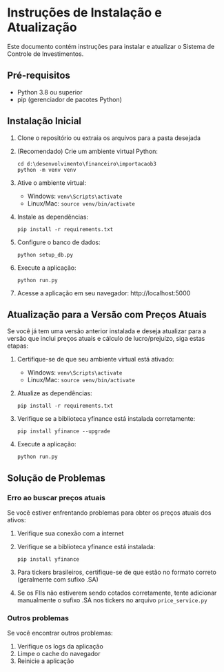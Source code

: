 # Instruções de Instalação e Atualização

Este documento contém instruções para instalar e atualizar o Sistema de Controle de Investimentos.

## Pré-requisitos

- Python 3.8 ou superior
- pip (gerenciador de pacotes Python)

## Instalação Inicial

1. Clone o repositório ou extraia os arquivos para a pasta desejada

2. (Recomendado) Crie um ambiente virtual Python:
   ```
   cd d:\desenvolvimento\financeiro\importacaob3
   python -m venv venv
   ```

3. Ative o ambiente virtual:
   - Windows: `venv\Scripts\activate`
   - Linux/Mac: `source venv/bin/activate`

4. Instale as dependências:
   ```
   pip install -r requirements.txt
   ```

5. Configure o banco de dados:
   ```
   python setup_db.py
   ```

6. Execute a aplicação:
   ```
   python run.py
   ```

7. Acesse a aplicação em seu navegador: http://localhost:5000

## Atualização para a Versão com Preços Atuais

Se você já tem uma versão anterior instalada e deseja atualizar para a versão que inclui preços atuais e cálculo de lucro/prejuízo, siga estas etapas:

1. Certifique-se de que seu ambiente virtual está ativado:
   - Windows: `venv\Scripts\activate`
   - Linux/Mac: `source venv/bin/activate`

2. Atualize as dependências:
   ```
   pip install -r requirements.txt
   ```

3. Verifique se a biblioteca yfinance está instalada corretamente:
   ```
   pip install yfinance --upgrade
   ```

4. Execute a aplicação:
   ```
   python run.py
   ```

## Solução de Problemas

### Erro ao buscar preços atuais

Se você estiver enfrentando problemas para obter os preços atuais dos ativos:

1. Verifique sua conexão com a internet

2. Verifique se a biblioteca yfinance está instalada:
   ```
   pip install yfinance
   ```

3. Para tickers brasileiros, certifique-se de que estão no formato correto (geralmente com sufixo .SA)

4. Se os FIIs não estiverem sendo cotados corretamente, tente adicionar manualmente o sufixo .SA nos tickers no arquivo `price_service.py`

### Outros problemas

Se você encontrar outros problemas:

1. Verifique os logs da aplicação
2. Limpe o cache do navegador
3. Reinicie a aplicação

